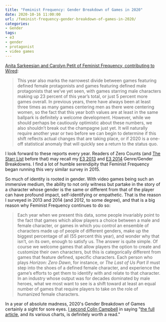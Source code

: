 ```yaml
---
title: "Feminist Frequency: Gender Breakdown of Games in 2020"
date: 2020-10-16 11:00:00
url: /feminist-frequency-gender-breakdown-of-games-in-2020/
categories:
- Gender
tags:
- e3
- gender
- protagonist
- video games
---
```


[Anita Sarkeesian and Carolyn Petit of Feminist Frequency, contributing to Wired](https://www.wired.com/story/women-video-games-representation-e3/):

> This year also marks the narrowest divide between games featuring defined female protagonists and games featuring defined male protagonists that we’ve yet seen, with games starring male characters making up 23 percent of this year’s total, or just 5 percent more games overall. In previous years, there have always been at least three times as many games centering men as there were centering women, so the fact that this year both values are at least in the same ballpark is definitely a welcome development. However, while we should perhaps be cautiously optimistic about these numbers, we also shouldn’t break out the champagne just yet. It will naturally require another year or two before we can begin to determine if this shift reflects actual changes that are taking place, or if 2020 is a one-off statistical anomaly that will quickly see a return to the status quo.

I look forward to these reports every year. Readers of Zero Counts (and [The Starr List](https://thestarrlist.wordpress.com/) before that) may recall my [E3 2013](/2013/06/15/e3-2013-genre-gender-breakdown/) and [E3 2014](/2015/02/08/e3-2014-genre-gender-breakdown/) Genre/Gender Breakdowns. I find a lot of humble serendipity that Feminist Frequency began running this very similar survey in 2015.

So much of identity is rooted in gender. With video games being such an immersive medium, the ability to not only witness but partake in the story of a character whose gender is the same or different from that of the player can have profound impact, self-identifying or empathetic. That is the reason I surveyed in 2013 and 2014 (and 2012, to some degree), and that is a big reason why Feminist Frequency continues to do so:

> Each year when we present this data, some people invariably point to the fact that games which allow players a choice between a male and female character, or games in which you control an ensemble of characters made up of people of different genders, make up the biggest percentage of all (55 percent this year), and wonder why that isn’t, on its own, enough to satisfy us. The answer is quite simple. Of course we welcome games that allow players the option to create and customize their own characters, but this is categorically different from games that feature defined, specific characters. Each person who plays *Horizon: Zero Dawn*, for instance, or *The Last of Us Part II* must step into the shoes of a defined female character, and experience the game’s efforts to get them to identify with and relate to that character. In an industry whose output was for decades dominated by male heroes, what we most want to see is a shift toward at least an equal number of games that require players to take on the role of humanized female characters.

In a year of absolute madness, 2020's Gender Breakdown of Games certainly a sight for sore eyes. [I second Colin Campbell](http://campbellnotes.com/how-games-change-world-october-15-developer-training/) in saying "[the full article](https://www.wired.com/story/women-video-games-representation-e3/), and its various charts, is definitely worth a read."
